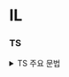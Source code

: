 # IL

### TS

<details>
  <summary>
  TS 주요 문법
</summary>

## 타입 명시

```ts
let 변수이름 : 데이터타입 = 할당할 값

let x : string = 'kim'
```
<details>
  <summary>
  데이터 타입 종류
</summary>

- 기본 데이터 타입

  - number . string , boolean
  - null : 의도적으로 값이 없음
  - undefined : 값이 할당 되지 않음
    
- 객체 타입

  - object
  - array
  - tuple

- 특수 타입

  - any
  - unknown : 타입을 미리 알 수 없는 경우

</details>

### 인터페이스

타입을 타입스크립트에게 설명해주기 위한 용도

```ts
interface Info{
 name : string;
 age : number;
 job : boolean;
}

// 상속 받는 것도 가능
class MyInfo implements Info {
  name = 'kim';
  age = 20;
  job = false;
}
```

</details>
